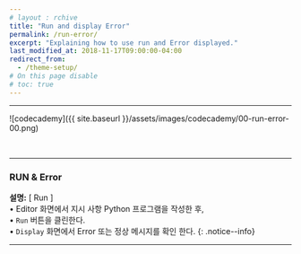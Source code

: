 ```yaml
---
# layout : rchive
title: "Run and display Error"
permalink: /run-error/
excerpt: "Explaining how to use run and Error displayed."
last_modified_at: 2018-11-17T09:00:00-04:00
redirect_from:
  - /theme-setup/
# On this page disable
# toc: true
---
```

    
    
    
<hr/>

![codecademy]({{ site.baseurl }}/assets/images/codecademy/00-run-error-00.png)    

<br>
<hr/>

### RUN & Error   

**설명:** [ Run ]    
• Editor 화면에서 지시 사항 Python 프로그램을 작성한 후,    
• `Run` 버튼을 클린한다.     
• `Display` 화면에서 Error 또는 정상 메시지를 확인 한다.
{: .notice--info}



<hr/>    
<br>    